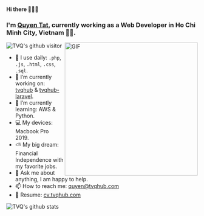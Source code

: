 #### Hi there 👋👋👋

### I'm [Quyen Tat](https://tvqhub.com), currently working as a Web Developer in Ho Chi Minh City, Vietnam 👨‍💻.

<img align="right" alt="GIF" src="https://media.giphy.com/media/p4NLw3I4U0idi/giphy.gif" width="350px" />

![TVQ's github visitor](https://komarev.com/ghpvc/?username=tvqqq)

- 👀 I use daily: `.php`, `.js`, `.html`, `.css`, `.sql`.
- 🔭 I’m currently working on: [tvqhub](https://github.com/tvqqq/tvqhub) & [tvqhub-laravel](https://github.com/tvqqq/tvqhub-laravel).
- 🌱 I’m currently learning: AWS & Python.
- 💻 My devices: Macbook Pro 2019.
- ⛅️ My big dream: Financial Independence with my favorite jobs.
- 💬 Ask me about anything, I am happy to help.
- 📫 How to reach me: quyen@tvqhub.com
- 📝 Resume: [cv.tvqhub.com](https://cv.tvqhub.com)

![TVQ's github stats](https://github-readme-stats.vercel.app/api?username=tvqqq&show_icons=true&hide_border=true&hide=["contribs"])
